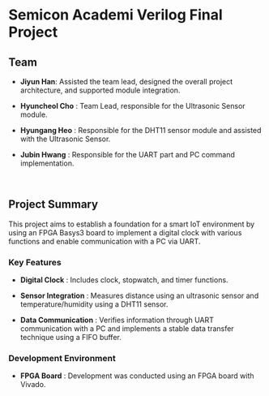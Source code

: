 # Semicon Academi Verilog Final Project
## Team
- **Jiyun Han**: Assisted the team lead, designed the overall project architecture, and supported module integration.

- **Hyuncheol Cho** : Team Lead, responsible for the Ultrasonic Sensor module.

- **Hyungang Heo** : Responsible for the DHT11 sensor module and assisted with the Ultrasonic Sensor.

- **Jubin Hwang** : Responsible for the UART part and PC command implementation.

  <br>

## Project Summary
This project aims to establish a foundation for a smart IoT environment by using an FPGA Basys3 board to implement a digital clock with various functions and enable communication with a PC via UART.

### Key Features
- **Digital Clock** : Includes clock, stopwatch, and timer functions.

- **Sensor Integration** : Measures distance using an ultrasonic sensor and temperature/humidity using a DHT11 sensor.

- **Data Communication** : Verifies information through UART communication with a PC and implements a stable data transfer technique using a FIFO buffer.

### Development Environment
- **FPGA Board** : Development was conducted using an FPGA board with Vivado.
